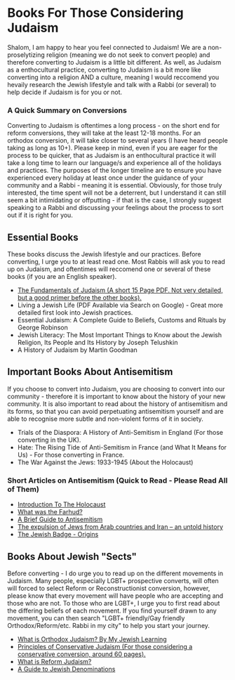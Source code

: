 # Books For Those Considering Judaism

Shalom, I am happy to hear you feel connected to Judaism! We are a non-proselytizing religion (meaning we do not seek to convert people) and therefore converting to Judaism is a little bit different. As well, as Judaism as a enthocultural practice, converting to Judaism is a bit more like converting into a religion AND a culture, meaning I would reccomend you hevaily research the Jewish lifestyle and talk with a Rabbi (or several) to help decide if Judaism is for you or not.

### A Quick Summary on Conversions
Converting to Judaism is oftentimes a long process - on the short end for reform conversions, they will take at the least 12-18 months. For an orthodox conversion, it will take closer to several years (I have heard people taking as long as 10+). Please keep in mind, even if you are eager for the process to be quicker, that as Judaism is an enthocultural practice it will take a long time to learn our language/s and experience all of the holidays and practices. The purposes of the longer timeline are to ensure you have experienced every holiday at least once under the guidance of your community and a Rabbi - meaning it is essential. 
Obviously, for those truly interested, the time spent will not be a deterrent, but I understand it can still seem a bit intimidating or offputting - if that is the case, I strongly suggest speaking to a Rabbi and discussing your feelings about the process to sort out if it is right for you.

## Essential Books

These books discuss the Jewish lifestyle and our practices. Before converting, I urge you to at least read one. Most Rabbis will ask you to read up on Judaism, and oftentimes will reccomend one or several of these books (if you are an English speaker).

- [The Fundamentals of Judaism (A short 15 Page PDF. Not very detailed, but a good primer before the other books).](http://www.totetu.org/assets/media/paper/j015_138.pdf)
- Living a Jewish Life (PDF Available via Search on Google) - Great more detailed first look into Jewish practices.
- Essential Judaism: A Complete Guide to Beliefs, Customs and Rituals by George Robinson
- Jewish Literacy: The Most Important Things to Know about the Jewish Religion, Its People and Its History by Joseph Telushkin
- A History of Judaism by Martin Goodman

## Important Books About Antisemitism

If you choose to convert into Judaism, you are choosing to convert into our community - therefore it is important to know about the history of your new community. It is also important to read about the history of antisemitism and its forms, so that you can avoid perpetuating antisemitism yourself and are able to recognise more subtle and non-violent forms of it in society.

- Trials of the Diaspora: A History of Anti-Semitism in England (For those converting in the UK).
- Hate: The Rising Tide of Anti-Semitism in France (and What It Means for Us) - For those converting in France.
- The War Against the Jews: 1933-1945 (About the Holocaust) 

### Short Articles on Antisemitism (Quick to Read - Please Read All of Them)

- [Introduction To The Holocaust](https://encyclopedia.ushmm.org/content/en/article/introduction-to-the-holocaust)
- [What was the Farhud?](https://encyclopedia.ushmm.org/content/en/article/the-farhud)
- [A Brief Guide to Antisemitism](https://encyclopedia.ushmm.org/content/en/article/antisemitism)
- [The expulsion of Jews from Arab countries and Iran – an untold history](https://www.worldjewishcongress.org/en/news/the-expulsion-of-jews-from-arab-countries-and-iran--an-untold-history)
- [The Jewish Badge - Origins](https://encyclopedia.ushmm.org/content/en/article/jewish-badge-origins)

## Books About Jewish "Sects"

Before converting - I do urge you to read up on the different movements in Judaism. Many people, especially LGBT+ prospective converts, will often will forced to select Reform or Reconstructionist conversion, however, please know that every movement will have people who are accepting and those who are not. To those who are LGBT+, I urge you to first read about the differing beliefs of each movement. If you find yourself drawn to any movement, you can then search "LGBT+ friendly/Gay friendly Orthodox/Reform/etc. Rabbi in my city" to help you start your journey.

- [What is Orthodox Judaism? By My Jewish Learning](https://www.jewishvirtuallibrary.org/background-and-overview-of-orthodox-judaism)
- [Principles of Conservative Judaism (For those considering a conservative conversion, around 60 pages).](https://www.bjpa.org/content/upload/bjpa/stat/STATEMENT%20OF%20PRINCIPLES%20OF%20CONSERVATIVE%20JUDAISM.pdf)
- [What is Reform Judaism?](https://reformjudaism.org/what-reform-judaism)
- [A Guide to Jewish Denominations](https://www.myjewishlearning.com/article/the-jewish-denominations/)
